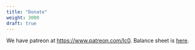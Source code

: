 ```yaml
---
title: "Donate"
weight: 3000
draft: true
---
```


We have patreon at https://www.patreon.com/lc0.
Balance sheet is [here](https://docs.google.com/spreadsheets/d/1v3QS4irAoAJ_xnzMYDvrDT0o4RJ4YOcfDGvMvU1kDCk/preview).